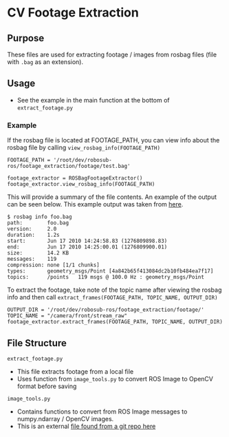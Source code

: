 # CV Footage Extraction

## Purpose
These files are used for extracting footage / images from rosbag files (file with `.bag` as an extension).

## Usage
- See the example in the main function at the bottom of `extract_footage.py`

### Example
If the rosbag file is located at FOOTAGE_PATH, you can view info about the rosbag file by
calling `view_rosbag_info(FOOTAGE_PATH)`

```
FOOTAGE_PATH = '/root/dev/robosub-ros/footage_extraction/footage/test.bag'

footage_extractor = ROSBagFootageExtractor() 
footage_extractor.view_rosbag_info(FOOTAGE_PATH)
```

This will provide a summary of the file contents. An example of the output can be seen below.
This example output was taken from [here](http://wiki.ros.org/rosbag/Commandline#info).

```
$ rosbag info foo.bag
path:        foo.bag
version:     2.0
duration:    1.2s
start:       Jun 17 2010 14:24:58.83 (1276809898.83)
end:         Jun 17 2010 14:25:00.01 (1276809900.01)
size:        14.2 KB
messages:    119
compression: none [1/1 chunks]
types:       geometry_msgs/Point [4a842b65f413084dc2b10fb484ea7f17]
topics:      /points   119 msgs @ 100.0 Hz : geometry_msgs/Point
```

To extract the footage, take note of the topic name after viewing the rosbag info and then
call `extract_frames(FOOTAGE_PATH, TOPIC_NAME, OUTPUT_DIR)`

```
OUTPUT_DIR = '/root/dev/robosub-ros/footage_extraction/footage/'
TOPIC_NAME = "/camera/front/stream_raw"
footage_extractor.extract_frames(FOOTAGE_PATH, TOPIC_NAME, OUTPUT_DIR)
```

## File Structure
`extract_footage.py`
- This file extracts footage from a local file
- Uses function from `image_tools.py` to convert ROS Image to OpenCV format before saving

`image_tools.py`
- Contains functions to convert from ROS Image messages to numpy.ndarray / OpenCV images.
- This is an external [file found from a git repo here](https://gist.github.com/awesomebytes/958a5ef9e63821a28dc05775840c34d9)
